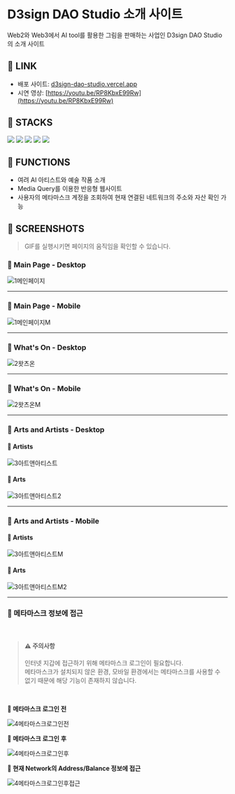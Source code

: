 # D3sign DAO Studio 소개 사이트

Web2와 Web3에서 AI tool를 활용한 그림을 판매하는 사업인 D3sign DAO Studio의 소개 사이트

## 🚩 LINK

- 배포 사이트: [d3sign-dao-studio.vercel.app](https://d3sign-dao-studio.vercel.app/)
- 시연 영상: [https://youtu.be/RP8KbxE99Rw](https://youtu.be/RP8KbxE99Rw)

## 🚩 STACKS
<div>
  <img src="https://img.shields.io/badge/react-61DAFB?style=for-the-badge&logo=react&logoColor=black">
  <img src="https://img.shields.io/badge/javascript-F7DF1E?style=for-the-badge&logo=javascript&logoColor=black">
  <img src="https://img.shields.io/badge/css3-1572B6?style=for-the-badge&logo=css3&logoColor=black">
  <img src="https://img.shields.io/badge/ethers-3C3C3D?style=for-the-badge&logo=ethereum&logoColor=black">
  <img src="https://img.shields.io/badge/vercel-222222?style=for-the-badge&logo=vercel&logoColor=white">
</div>

## 🚩 FUNCTIONS

-   여려 AI 아티스트와 예술 작품 소개
-   Media Query를 이용한 반응형 웹사이트
-   사용자의 메타마스크 계정을 조회하여 현재 연결된 네트워크의 주소와 자산 확인 가능

## 🚩 SCREENSHOTS

> GIF를 실행시키면 페이지의 움직임을 확인할 수 있습니다.

### 🔸 Main Page -  Desktop

![1메인페이지](https://github.com/ehhdrud/d3sign-dao-studio/assets/106059716/bdfe2986-d00c-4ce4-bb84-680249eebee6)

---

### 🔸 Main Page - Mobile

![1메인페이지M](https://github.com/ehhdrud/d3sign-dao-studio/assets/106059716/23d5078a-a00f-4ac0-856a-37e066f5bc10)

---

### 🔸 What's On - Desktop

![2왓츠온](https://github.com/ehhdrud/d3sign-dao-studio/assets/106059716/99026ae8-1886-43d7-9f50-32f80a9539e8)

---

### 🔸 What's On - Mobile

![2왓츠온M](https://github.com/ehhdrud/d3sign-dao-studio/assets/106059716/dace0921-663d-437b-80d4-50b20d731181)

---

### 🔸 Arts and Artists - Desktop

#### 🔹 Artists
![3아트앤아티스트](https://github.com/ehhdrud/d3sign-dao-studio/assets/106059716/d1f59043-1c60-4808-82b1-b4f339918225)

#### 🔹 Arts
![3아트앤아티스트2](https://github.com/ehhdrud/d3sign-dao-studio/assets/106059716/6d5b1f47-b8c5-46b5-b553-a569bb128353)

---

### 🔸 Arts and Artists - Mobile

#### 🔹 Artists
![3아트앤아티스트M](https://github.com/ehhdrud/d3sign-dao-studio/assets/106059716/f2e4128c-982a-4b4b-a0dc-7ab614bfb7da)

#### 🔹 Arts
![3아트앤아티스트M2](https://github.com/ehhdrud/d3sign-dao-studio/assets/106059716/fa4c242c-a0e0-4641-9fa1-d01ca397a7d2)

---

### 🔸 메타마스크 정보에 접근

<br/>

> #### ⚠ 주의사항
> 인터넷 지갑에 접근하기 위해 메타마스크 로그인이 필요합니다.<br/>
> 메타마스크가 설치되지 않은 환경, 모바일 환경에서는 메타마스크를 사용할 수 없기 때문에 해당 기능이 존재하지 않습니다.

<br/>

**🔹 메타마스크 로그인 전**

![4메타마스크로그인전](https://github.com/ehhdrud/d3sign-dao-studio/assets/106059716/02932a1f-fa1c-4024-ab26-968349ffcd18)

**🔹 메타마스크 로그인 후**

![4메타마스크로그인후](https://github.com/ehhdrud/d3sign-dao-studio/assets/106059716/d48fa0e1-da75-41f5-9018-150128f99d8c)

**🔹 현재 Network의 Address/Balance 정보에 접근**

![4메타마스크로그인후접근](https://github.com/ehhdrud/d3sign-dao-studio/assets/106059716/efc480cb-d7c5-4eae-a50a-21a8cc1288d7)
 





